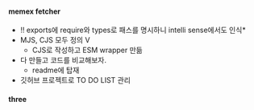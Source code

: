 #### memex fetcher

- !! exports에 require와 types로 패스를 명시하니 intelli sense에서도 인식*
- MJS, CJS 모두 정의 V
  - CJS로 작성하고 ESM wrapper 만듦
- 다 만들고 코드를 비교해보자.
  - readme에 탑재
- 깃허브 프로젝트로 TO DO LIST 관리



#### three